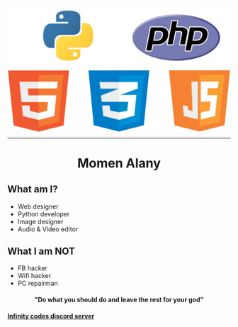 <img src="skills.png" width=600 style="display:block; text-align:center;"/>
<hr/>
<h1 align="center"> Momen Alany </h1>

<h2>What am I?</h2>
<ul>
 <li>Web designer</li>
<li>Python developer</li>
<li>Image designer</li>
<li>Audio & Video editor</li>
</ul>
<h2>What I am <b>NOT</b></h2>
<ul>
<li>FB hacker</li>
<li>Wifi hacker</li>
<li>PC repairman</li>
</ul>
<h4 align="center">"Do what you should do and leave the rest for your god"<h4>


[**Infinity codes discord server**](https://discord.gg/vAMNHBF)
